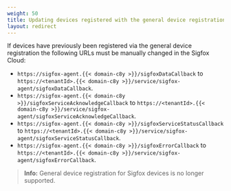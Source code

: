 ```yaml
---
weight: 50
title: Updating devices registered with the general device registration
layout: redirect
---
```


If devices have previously been registered via the general device registration the following URLs must be manually changed in the Sigfox Cloud:

- `https://sigfox-agent.{{< domain-c8y >}}/sigfoxDataCallback` to `https://<tenantId>.{{< domain-c8y >}}/service/sigfox-agent/sigfoxDataCallback`.
- `https://sigfox-agent.{{< domain-c8y >}}/sigfoxServiceAcknowledgeCallback` to `https://<tenantId>.{{< domain-c8y >}}/service/sigfox-agent/sigfoxServiceAcknowledgeCallback`.
- `https://sigfox-agent.{{< domain-c8y >}}/sigfoxServiceStatusCallback` to `https://<tenantId>.{{< domain-c8y >}}/service/sigfox-agent/sigfoxServiceStatusCallback`.
- `https://sigfox-agent.{{< domain-c8y >}}/sigfoxErrorCallback` to `https://<tenantId>.{{< domain-c8y >}}/service/sigfox-agent/sigfoxErrorCallback`.

> **Info:** General device registration for Sigfox devices is no longer supported.
